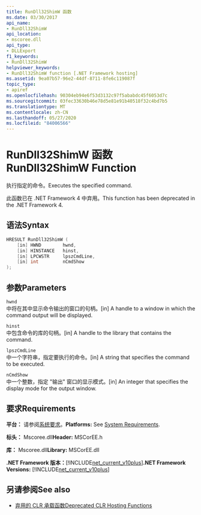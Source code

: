 ```yaml
---
title: RunDll32ShimW 函数
ms.date: 03/30/2017
api_name:
- RunDll32ShimW
api_location:
- mscoree.dll
api_type:
- DLLExport
f1_keywords:
- RunDll32ShimW
helpviewer_keywords:
- RunDll32ShimW function [.NET Framework hosting]
ms.assetid: 9ea07b57-96e2-44df-8711-8fe6c119087f
topic_type:
- apiref
ms.openlocfilehash: 90304eb94e6f53d3132c97f5ababdc45f6053d7c
ms.sourcegitcommit: 03fec33630b46e78d5e81e91b40518f32c4bd7b5
ms.translationtype: MT
ms.contentlocale: zh-CN
ms.lasthandoff: 05/27/2020
ms.locfileid: "84006566"
---
```

# <a name="rundll32shimw-function"></a><span data-ttu-id="03631-102">RunDll32ShimW 函数</span><span class="sxs-lookup"><span data-stu-id="03631-102">RunDll32ShimW Function</span></span>
<span data-ttu-id="03631-103">执行指定的命令。</span><span class="sxs-lookup"><span data-stu-id="03631-103">Executes the specified command.</span></span>  
  
 <span data-ttu-id="03631-104">此函数已在 .NET Framework 4 中弃用。</span><span class="sxs-lookup"><span data-stu-id="03631-104">This function has been deprecated in the .NET Framework 4.</span></span>  
  
## <a name="syntax"></a><span data-ttu-id="03631-105">语法</span><span class="sxs-lookup"><span data-stu-id="03631-105">Syntax</span></span>  
  
```cpp  
HRESULT RunDll32ShimW (  
    [in] HWND        hwnd,  
    [in] HINSTANCE   hinst,  
    [in] LPCWSTR     lpszCmdLine,  
    [in] int         nCmdShow  
);  
```  
  
## <a name="parameters"></a><span data-ttu-id="03631-106">参数</span><span class="sxs-lookup"><span data-stu-id="03631-106">Parameters</span></span>  
 `hwnd`  
 <span data-ttu-id="03631-107">中将在其中显示命令输出的窗口的句柄。</span><span class="sxs-lookup"><span data-stu-id="03631-107">[in] A handle to a window in which the command output will be displayed.</span></span>  
  
 `hinst`  
 <span data-ttu-id="03631-108">中包含命令的库的句柄。</span><span class="sxs-lookup"><span data-stu-id="03631-108">[in] A handle to the library that contains the command.</span></span>  
  
 `lpszCmdLine`  
 <span data-ttu-id="03631-109">中一个字符串，指定要执行的命令。</span><span class="sxs-lookup"><span data-stu-id="03631-109">[in] A string that specifies the command to be executed.</span></span>  
  
 `nCmdShow`  
 <span data-ttu-id="03631-110">中一个整数，指定 "输出" 窗口的显示模式。</span><span class="sxs-lookup"><span data-stu-id="03631-110">[in] An integer that specifies the display mode for the output window.</span></span>  
  
## <a name="requirements"></a><span data-ttu-id="03631-111">要求</span><span class="sxs-lookup"><span data-stu-id="03631-111">Requirements</span></span>  
 <span data-ttu-id="03631-112">**平台：** 请参阅[系统要求](../../get-started/system-requirements.md)。</span><span class="sxs-lookup"><span data-stu-id="03631-112">**Platforms:** See [System Requirements](../../get-started/system-requirements.md).</span></span>  
  
 <span data-ttu-id="03631-113">**标头：** Mscoree.dll</span><span class="sxs-lookup"><span data-stu-id="03631-113">**Header:** MSCorEE.h</span></span>  
  
 <span data-ttu-id="03631-114">**库：** Mscoree.dll</span><span class="sxs-lookup"><span data-stu-id="03631-114">**Library:** MSCorEE.dll</span></span>  
  
 <span data-ttu-id="03631-115">**.NET Framework 版本：**[!INCLUDE[net_current_v10plus](../../../../includes/net-current-v10plus-md.md)]</span><span class="sxs-lookup"><span data-stu-id="03631-115">**.NET Framework Versions:** [!INCLUDE[net_current_v10plus](../../../../includes/net-current-v10plus-md.md)]</span></span>  
  
## <a name="see-also"></a><span data-ttu-id="03631-116">另请参阅</span><span class="sxs-lookup"><span data-stu-id="03631-116">See also</span></span>

- [<span data-ttu-id="03631-117">弃用的 CLR 承载函数</span><span class="sxs-lookup"><span data-stu-id="03631-117">Deprecated CLR Hosting Functions</span></span>](deprecated-clr-hosting-functions.md)
